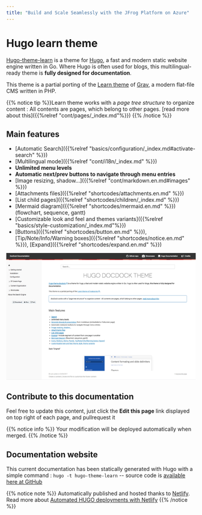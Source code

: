 ```yaml
---
title: "Build and Scale Seamlessly with the JFrog Platform on Azure"
---
```


# Hugo learn theme

[Hugo-theme-learn](http://github.com/matcornic/hugo-theme-learn) is a theme for [Hugo](https://gohugo.io/), a fast and modern static website engine written in Go. Where Hugo is often used for blogs, this multilingual-ready theme is **fully designed for documentation**.

This theme is a partial porting of the [Learn theme](http://learn.getgrav.org/) of [Grav](https://getgrav.org/), a modern flat-file CMS written in PHP.

{{% notice tip %}}Learn theme works with a _page tree structure_ to organize content : All contents are pages, which belong to other pages. [read more about this]({{%relref "cont/pages/_index.md"%}}) 
{{% /notice %}}

## Main features

* [Automatic Search]({{%relref "basics/configuration/_index.md#activate-search" %}})
* [Multilingual mode]({{%relref "cont/i18n/_index.md" %}})
* **Unlimited menu levels**
* **Automatic next/prev buttons to navigate through menu entries**
* [Image resizing, shadow...]({{%relref "cont/markdown.en.md#images" %}})
* [Attachments files]({{%relref "shortcodes/attachments.en.md" %}})
* [List child pages]({{%relref "shortcodes/children/_index.md" %}})
* [Mermaid diagram]({{%relref "shortcodes/mermaid.en.md" %}}) (flowchart, sequence, gantt)
* [Customizable look and feel and themes variants]({{%relref "basics/style-customization/_index.md"%}})
* [Buttons]({{%relref "shortcodes/button.en.md" %}}), [Tip/Note/Info/Warning boxes]({{%relref "shortcodes/notice.en.md" %}}), [Expand]({{%relref "shortcodes/expand.en.md" %}})

![Screenshot](https://github.com/matcornic/hugo-theme-learn/raw/master/images/screenshot.png?width=40pc&classes=shadow)

## Contribute to this documentation
Feel free to update this content, just click the **Edit this page** link displayed on top right of each page, and pullrequest it

{{% notice info %}}
Your modification will be deployed automatically when merged.
{{% /notice %}}

## Documentation website
This current documentation has been statically generated with Hugo with a simple command : `hugo -t hugo-theme-learn` -- source code is [available here at GitHub](https://github.com/matcornic/hugo-theme-learn)

{{% notice note %}}
Automatically published and hosted thanks to [Netlify](https://www.netlify.com/). Read more about [Automated HUGO deployments with Netlify](https://www.netlify.com/blog/2015/07/30/hosting-hugo-on-netlifyinsanely-fast-deploys/)
{{% /notice %}}